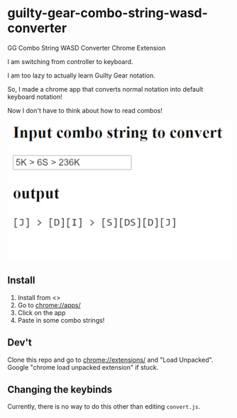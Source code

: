 # guilty-gear-combo-string-wasd-converter
GG Combo String WASD Converter Chrome Extension

I am switching from controller to keyboard.

I am too lazy to actually learn Guilty Gear notation.

So, I made a chrome app that converts normal notation into default keyboard notation!

Now I don't have to think about how to read combos!

![](images/screenshot.png)

## Install

1. Install from <>
2. Go to <chrome://apps/>
3. Click on the app
4. Paste in some combo strings!

## Dev't

Clone this repo and go to <chrome://extensions/> and "Load Unpacked". Google "chrome load unpacked extension" if stuck.

## Changing the keybinds

Currently, there is no way to do this other than editing `convert.js`.
